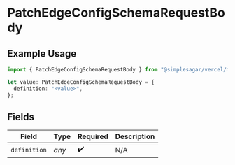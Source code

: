 # PatchEdgeConfigSchemaRequestBody

## Example Usage

```typescript
import { PatchEdgeConfigSchemaRequestBody } from "@simplesagar/vercel/models/patchedgeconfigschemaop.js";

let value: PatchEdgeConfigSchemaRequestBody = {
  definition: "<value>",
};
```

## Fields

| Field              | Type               | Required           | Description        |
| ------------------ | ------------------ | ------------------ | ------------------ |
| `definition`       | *any*              | :heavy_check_mark: | N/A                |